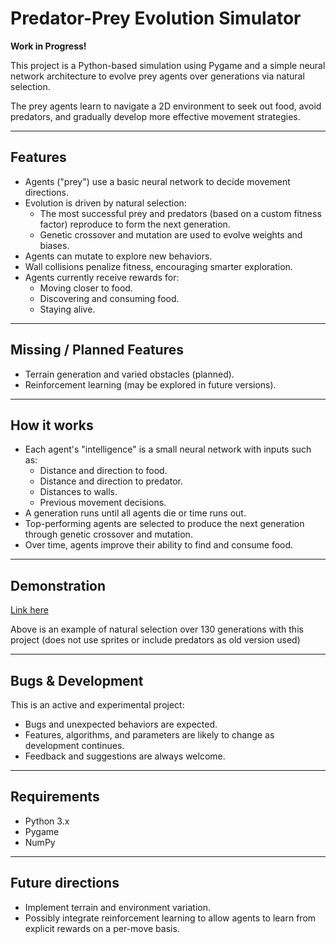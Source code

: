 # Predator-Prey Evolution Simulator

**Work in Progress!**

This project is a Python-based simulation using Pygame and a simple neural network architecture to evolve prey agents over generations via natural selection.

The prey agents learn to navigate a 2D environment to seek out food, avoid predators, and gradually develop more effective movement strategies.

---

## Features

- Agents ("prey") use a basic neural network to decide movement directions.
- Evolution is driven by natural selection:
  - The most successful prey and predators (based on a custom fitness factor) reproduce to form the next generation.
  - Genetic crossover and mutation are used to evolve weights and biases.
- Agents can mutate to explore new behaviors.
- Wall collisions penalize fitness, encouraging smarter exploration.
- Agents currently receive rewards for:
  - Moving closer to food.
  - Discovering and consuming food.
  - Staying alive.

---

## Missing / Planned Features

- Terrain generation and varied obstacles (planned).
- Reinforcement learning (may be explored in future versions).

---

## How it works

- Each agent's "intelligence" is a small neural network with inputs such as:
  - Distance and direction to food.
  - Distance and direction to predator.
  - Distances to walls.
  - Previous movement decisions.
- A generation runs until all agents die or time runs out.
- Top-performing agents are selected to produce the next generation through genetic crossover and mutation.
- Over time, agents improve their ability to find and consume food.

---

## Demonstration

[Link here](https://youtu.be/TuRSZjvvx5c)

Above is an example of natural selection over 130 generations with this project (does not use sprites or include predators as old version used)

---

## Bugs & Development

This is an active and experimental project:

- Bugs and unexpected behaviors are expected.
- Features, algorithms, and parameters are likely to change as development continues.
- Feedback and suggestions are always welcome.

---

## Requirements

- Python 3.x
- Pygame
- NumPy

---

## Future directions

- Implement terrain and environment variation.
- Possibly integrate reinforcement learning to allow agents to learn from explicit rewards on a per-move basis.


